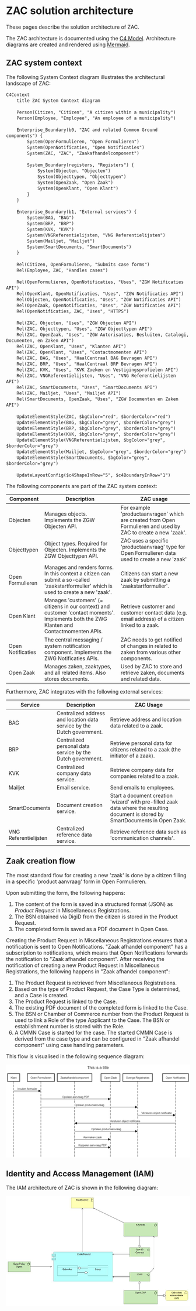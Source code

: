 # ZAC solution architecture

These pages describe the solution architecture of ZAC.

The ZAC architecture is documented using the [C4 Model](https://c4model.com/).
Architecture diagrams are created and rendered using [Mermaid](https://mermaid.js.org/).

## ZAC system context

The following System Context diagram illustrates the architectural landscape of ZAC:

```mermaid
C4Context
    title ZAC System Context diagram

    Person(Citizen, "Citizen", "A citizen within a municipality")
    Person(Employee, "Employee", "An employee of a municipality")

    Enterprise_Boundary(b0, "ZAC and related Common Ground components") {
        System(OpenFormulieren, "Open Formulieren")
        System(OpenNotificaties, "Open Notificaties")
        System(ZAC, "ZAC", "Zaakafhandelcomponent")

        System_Boundary(registers, "Registers") {
            System(Objecten, "Objecten")
            System(Objecttypen, "Objecttypen")
            System(OpenZaak, "Open Zaak")
            System(OpenKlant, "Open Klant")
        }
    }

    Enterprise_Boundary(b1, "External services") {
        System(BAG, "BAG")
        System(BRP, "BRP")
        System(KVK, "KVK")
        System(VNGReferentielijsten, "VNG Referentielijsten")
        System(Mailjet, "Mailjet")
        System(SmartDocuments, "SmartDocuments")
    }

    Rel(Citizen, OpenFormulieren, "Submits case forms")
    Rel(Employee, ZAC, "Handles cases")

    Rel(OpenFormulieren, OpenNotificaties, "Uses", "ZGW Notificaties API")
    Rel(OpenKlant, OpenNotificaties, "Uses", "ZGW Notificaties API")
    Rel(Objecten, OpenNotificaties, "Uses", "ZGW Notificaties API")
    Rel(OpenZaak, OpenNotificaties, "Uses", "ZGW Notificaties API")
    Rel(OpenNotificaties, ZAC, "Uses", "HTTPS")

    Rel(ZAC, Objecten, "Uses", "ZGW Objecten API")
    Rel(ZAC, Objecttypen, "Uses", "ZGW Objecttypen API")
    Rel(ZAC, OpenZaak, "Uses", "ZGW Autorisaties, Besluiten, Catalogi, Documenten, en Zaken API")
    Rel(ZAC, OpenKlant, "Uses", "Klanten API")
    Rel(ZAC, OpenKlant, "Uses", "Contactmomenten API")
    Rel(ZAC, BAG, "Uses", "HaalCentraal BAG Bevragen API")
    Rel(ZAC, BRP, "Uses", "HaalCentraal BRP Bevragen API")
    Rel(ZAC, KVK, "Uses", "KVK Zoeken en Vestigingsprofielen API")
    Rel(ZAC, VNGReferentielijsten, "Uses", "VNG Referentielijsten API")
    Rel(ZAC, SmartDocuments, "Uses", "SmartDocuments API")
    Rel(ZAC, Mailjet, "Uses", "Mailjet API")
    Rel(SmartDocuments, OpenZaak, "Uses", "ZGW Documenten en Zaken API")

    UpdateElementStyle(ZAC, $bgColor="red", $borderColor="red")
    UpdateElementStyle(BAG, $bgColor="grey", $borderColor="grey")
    UpdateElementStyle(BRP, $bgColor="grey", $borderColor="grey")
    UpdateElementStyle(KVK, $bgColor="grey", $borderColor="grey")
    UpdateElementStyle(VNGReferentielijsten, $bgColor="grey", $borderColor="grey")
    UpdateElementStyle(Mailjet, $bgColor="grey", $borderColor="grey")
    UpdateElementStyle(SmartDocuments, $bgColor="grey", $borderColor="grey")

    UpdateLayoutConfig($c4ShapeInRow="5", $c4BoundaryInRow="1")
```

The following components are part of the ZAC system context:

| Component         | Description                                                                                                                               | ZAC usage                                                                                                      |
|-------------------|-------------------------------------------------------------------------------------------------------------------------------------------|----------------------------------------------------------------------------------------------------------------|
| Objecten          | Manages objects. Implements the ZGW Objecten API.                                                                                         | For example 'productaanvragen' which are created from Open Formulieren and used by ZAC to create a new 'zaak'. |
| Objecttypen       | Object types. Required for Objecten. Implements the ZGW Objecttypen API.                                                                  | ZAC uses a specific 'productaanvraag' type for Open Formulieren data used to create a new 'zaak'               |
| Open Formulieren  | Manages and renders forms. In this context a citizen can submit a so-called 'zaakstartformulier' which is used to create a new 'zaak'.    | Citizens can start a new zaak by submitting a 'zaakstartformulier'.                                            |
| Open Klant        | Manages 'customers' (= citizens in our context) and customer 'contact moments'. Implements both the ZWG Klanten and Contactmomenten APIs. | Retrieve customer and customer contact data (e.g. email address) of a citizen linked to a zaak.                |
| Open Notificaties | The central messaging / system notification component. Implements the ZWG Notificaties APIs.                                              | ZAC needs to get notified of changes in related to zaken from various other components.                        |
| Open Zaak         | Manages zaken, zaaktypes, and all related items. Also stores documents.                                                                   | Used by ZAC to store and retrieve zaken, documents and related data.                                           |

Furthermore, ZAC integrates with the following external services:

| Service               | Description                                                            | ZAC Usage                                                                                                                           |
|-----------------------|------------------------------------------------------------------------|-------------------------------------------------------------------------------------------------------------------------------------|
| BAG                   | Centralized address and location data service by the Dutch government. | Retrieve address and location data related to a zaak.                                                                               |
| BRP                   | Centralized personal data service by the Dutch government.             | Retrieve personal data for citizens related to a zaak (the initiator of a zaak).                                                    |
| KVK                   | Centralized company data service.                                      | Retrieve company data for companies related to a zaak.                                                                              |
| Mailjet               | Email service.                                                         | Send emails to employees.                                                                                                           |
| SmartDocuments        | Document creation service.                                             | Start a document creation 'wizard' with pre-filled zaak data where the resulting document is stored by SmartDocuments in Open Zaak. |
| VNG Referentielijsten | Centralized reference data service.                                    | Retrieve reference data such as 'communication channels'.                                                                           |

## Zaak creation flow

The most standard flow for creating a new 'zaak' is done by a citizen filling in a specific 'product aanvraag' form in Open Formulieren.

Upon submitting the form, the following happens:

1. The content of the form is saved in a structured format (JSON) as _Product Request_ in Miscellaneous Registrations.
2. The BSN obtained via DigiD from the citizen is stored in the Product Request.
3. The completed form is saved as a PDF document in Open Case.

Creating the Product Request in Miscellaneous Registrations ensures that a notification is sent to Open Notifications. "Zaak afhandel component" has a subscription to notifications, which means that Open Notifications forwards the notification to "Zaak afhandel component".
After receiving the notification of creating a new Product Request in Miscellaneous Registrations, the following happens in "Zaak afhandel component":

1. The Product Request is retrieved from Miscellaneous Registrations.
2. Based on the type of Product Request, the Case Type is determined, and a Case is created.
3. The Product Request is linked to the Case.
4. The existing PDF document of the completed form is linked to the Case.
5. The BSN or Chamber of Commerce number from the Product Request is used to link a Role of the type Applicant to the Case. The BSN or establishment number is stored with the Role.
6. A CMMN Case is started for the case. The started CMMN Case is derived from the case type and can be configured in "Zaak afhandel component" using case handling parameters.

This flow is visualised in the following sequence diagram:

![ZAC Open Formulieren sequence diagram](attachments/images/zac-open-formulieren-sequence-diagram.png)

## Identity and Access Management (IAM)

The IAM architecture of ZAC is shown in the following diagram:

![Identity and Policy](attachments/images/zac-iam-architecture.jpg)







